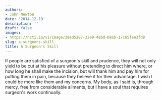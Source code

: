 ```yaml
---
authors:
- John Newton
date: '2014-12-19'
description: ''
draft: false
images:
- https://hcti.io/v1/image/28ed5287-32e9-48bd-b86b-17c65fee3fd8
slug: a-surgeons-skill
title: A Surgeon's Skill
---
```


If people are satisfied of a surgeon's skill and prudence, they will not only yield to be cut at his pleasure without pretending to direct him where, or how long he shall make the incision, but will thank him and pay him for putting them in pain, because they believe it for their advantage. I wish I could be more like them and my concerns. My body, as I said is, through mercy, free from considerable ailments, but I have a soul that requires surgeon's work continually.